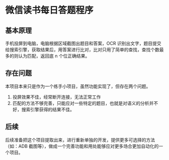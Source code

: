 # 微信读书每日答题程序

## 基本原理
手机投屏到电脑，电脑根据区域截图出题目和答案，OCR 识别出文字，题目提交给搜索引擎，获取结果后，用答案进行比对，比对只用了简单的查找，查找个数最多的则认为匹配，返回底 n 个位正确结果。

## 存在问题
本项目本来只是作为一个练手小项目，虽然功能实现了，但存在两个问题。
1. 投屏效果不佳，经常断开连接，无法正常工作
2. 匹配的方法不够完善，只能应对一些特定的题目，也就是对语义的分析并不好，搜索引擎获得的结果不佳。

## 后续

后续准备把这个项目提取出来，进行重新单独的开发，提供更多可选择的方法（如：ADB 截图等），做成一个完善功能和用处能够应对更多场合更加自动化的一个项目。